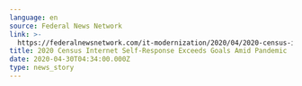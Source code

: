```yaml
---
language: en
source: Federal News Network
link: >-
  https://federalnewsnetwork.com/it-modernization/2020/04/2020-census-internet-self-response-exceeds-goals-amid-pandemic/
title: 2020 Census Internet Self-Response Exceeds Goals Amid Pandemic
date: 2020-04-30T04:34:00.000Z
type: news_story
---
```


